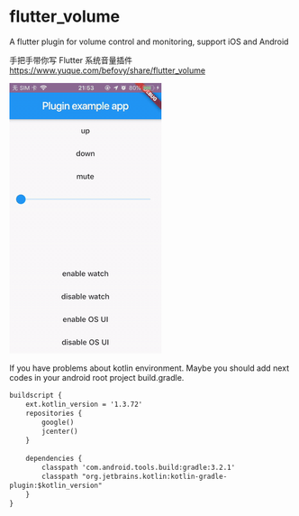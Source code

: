 # flutter_volume

A flutter plugin for volume control and monitoring, support iOS and Android

手把手带你写 Flutter 系统音量插件
https://www.yuque.com/befovy/share/flutter_volume


![](example/demo.gif)


If you have problems about kotlin environment. Maybe you should add next codes in your android root project build.gradle.

```
buildscript {
    ext.kotlin_version = '1.3.72'
    repositories {
        google()
        jcenter()
    }

    dependencies {
        classpath 'com.android.tools.build:gradle:3.2.1'
        classpath "org.jetbrains.kotlin:kotlin-gradle-plugin:$kotlin_version"
    }
}
```